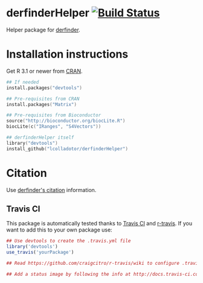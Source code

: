 derfinderHelper [![Build Status](https://travis-ci.org/lcolladotor/derfinderHelper.svg?branch=master)](https://travis-ci.org/lcolladotor/derfinderHelper)
===============

Helper package for [derfinder](https://github.com/lcolladotor/derfinder).

# Installation instructions

Get R 3.1 or newer from [CRAN](http://cran.r-project.org/).

```S
## If needed
install.packages("devtools")

## Pre-requisites from CRAN
install.packages("Matrix")

## Pre-requisites from Bioconductor
source("http://bioconductor.org/biocLite.R")
biocLite(c("IRanges", "S4Vectors"))

## derfinderHelper itself
library("devtools")
install_github("lcolladotor/derfinderHelper")
```

# Citation

Use [derfinder's citation](https://github.com/lcolladotor/derfinder#citation) information.


## Travis CI

This package is automatically tested thanks to [Travis CI](travis-ci.org) and [r-travis](https://github.com/craigcitro/r-travis). If you want to add this to your own package use:

```R
## Use devtools to create the .travis.yml file
library('devtools')
use_travis('yourPackage')

## Read https://github.com/craigcitro/r-travis/wiki to configure .travis.yml appropriately

## Add a status image by following the info at http://docs.travis-ci.com/user/status-images/
```